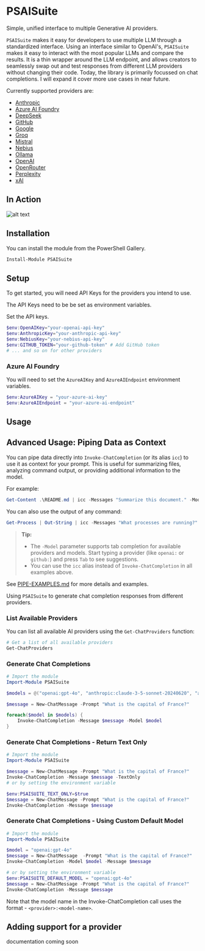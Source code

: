 # PSAISuite

Simple, unified interface to multiple Generative AI providers.

`PSAISuite` makes it easy for developers to use multiple LLM through a standardized interface. Using an interface similar to OpenAI's, `PSAISuite` makes it easy to interact with the most popular LLMs and compare the results. It is a thin wrapper around the LLM endpoint, and allows creators to seamlessly swap out and test responses from different LLM providers without changing their code. Today, the library is primarily focussed on chat completions. I will expand it cover more use cases in near future.

Currently supported providers are:

- [Anthropic](guides/antrhopic.md)
- [Azure AI Foundry](guides/azureai.md)
- [DeepSeek](guides/deepseek.md)
- [GitHub](guides/github.md)
- [Google](guides/google.md)
- [Groq](guides/groq.md)
- [Mistral](guides/mistral.md)
- [Nebius](guides/nebius.md)
- [Ollama](guides/ollama.md)
- [OpenAI](guides/openai.md)
- [OpenRouter](guides/openrouter.md)
- [Perplexity](guides/perplexity.md)
- [xAI](guides/xai.md)

## In Action

![alt text](assets/InvokeChatCompletion.png)

## Installation
You can install the module from the PowerShell Gallery.

```powershell
Install-Module PSAISuite
```

## Setup
To get started, you will need API Keys for the providers you intend to use.

The API Keys need to be be set as environment variables.

Set the API keys.

```powershell
$env:OpenAIKey="your-openai-api-key"
$env:AnthropicKey="your-anthropic-api-key"
$env:NebiusKey="your-nebius-api-key"
$env:GITHUB_TOKEN="your-github-token" # Add GitHub token
# ... and so on for other providers
```

### Azure AI Foundry

You will need to set the `AzureAIKey` and `AzureAIEndpoint` environment variables.

```powershell
$env:AzureAIKey = "your-azure-ai-key"
$env:AzureAIEndpoint = "your-azure-ai-endpoint"
```

## Usage

## Advanced Usage: Piping Data as Context

You can pipe data directly into `Invoke-ChatCompletion` (or its alias `icc`) to use it as context for your prompt. This is useful for summarizing files, analyzing command output, or providing additional information to the model.

For example:

```powershell
Get-Content .\README.md | icc -Messages "Summarize this document." -Model "openai:gpt-4o-mini"
```

You can also use the output of any command:

```powershell
Get-Process | Out-String | icc -Messages "What processes are running?" -Model "openai:gpt-4o-mini"
```


> **Tip:**
> - The `-Model` parameter supports tab completion for available providers and models. Start typing a provider (like `openai:` or `github:`) and press `Tab` to see suggestions.
> - You can use the `icc` alias instead of `Invoke-ChatCompletion` in all examples above.

See [PIPE-EXAMPLES.md](./PIPE-EXAMPLES.md) for more details and examples.

Using `PSAISuite` to generate chat completion responses from different providers.

### List Available Providers

You can list all available AI providers using the `Get-ChatProviders` function:

```powershell
# Get a list of all available providers
Get-ChatProviders
```

### Generate Chat Completions

```powershell
# Import the module
Import-Module PSAISuite

$models = @("openai:gpt-4o", "anthropic:claude-3-5-sonnet-20240620", "azureai:gpt-4o", "nebius:meta-llama/Llama-3.3-70B-Instruct")

$message = New-ChatMessage -Prompt "What is the capital of France?"

foreach($model in $models) {
    Invoke-ChatCompletion -Message $message -Model $model
}
```

### Generate Chat Completions - Return Text Only
```powershell
# Import the module
Import-Module PSAISuite

$message = New-ChatMessage -Prompt "What is the capital of France?"
Invoke-ChatCompletion -Message $message -TextOnly
# or by setting the environment variable

$env:PSAISUITE_TEXT_ONLY=$true
$message = New-ChatMessage -Prompt "What is the capital of France?"
Invoke-ChatCompletion -Message $message 

```
### Generate Chat Completions - Using Custom Default Model
```powershell
# Import the module
Import-Module PSAISuite

$model = "openai:gpt-4o"
$message = New-ChatMessage  -Prompt "What is the capital of France?"
Invoke-ChatCompletion -Model $model -Message $message 

# or by setting the environment variable
$env:PSAISUITE_DEFAULT_MODEL = "openai:gpt-4o"
$message = New-ChatMessage -Prompt "What is the capital of France?"
Invoke-ChatCompletion -Message $message 

```

Note that the model name in the Invoke-ChatCompletion call uses the format - `<provider>:<model-name>`.

## Adding support for a provider

documentation coming soon